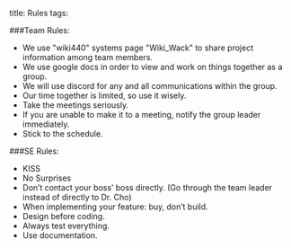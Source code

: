 title: Rules
tags: 

###Team Rules:
* We use "wiki440" systems page "Wiki_Wack" to share project information among team members.
* We use google docs in order to view and work on things together as a group.
* We will use discord for any and all communications within the group.
* Our time together is limited, so use it wisely.
* Take the meetings seriously.
* If you are unable to make it to a meeting, notify the group leader immediately.
* Stick to the schedule.


###SE Rules:
* KISS
* No Surprises
* Don’t contact your boss’ boss directly. (Go through the team leader instead of directly to Dr. Cho)
* When implementing your feature: buy, don’t build.
* Design before coding.
* Always test everything.
* Use documentation.